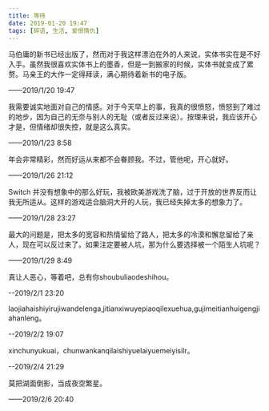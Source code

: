 ```yaml
---
title: 等待
date: 2019-01-20 19:47
tags: [碎语, 生活, 爱恨情仇]
---
```


马伯庸的新书已经出版了，然而对于我这样漂泊在外的人来说，实体书实在是不好入手。虽然我很喜欢实体书上的墨香，但是一到搬家的时候，实体书就变成了累赘。马亲王的大作一定得拜读，满心期待着新书的电子版。

——2019/1/20 19:47

我需要诚实地面对自己的情感。对于今天早上的事，我真的很愤怒，愤怒到了难过的地步，因为自己的无奈与别人的无耻（或者反过来说）。按理来说，我应该开心才是，但情绪却很失控，就是这么真实。

——2019/1/23 8:58

年会非常精彩，然而好运从来都不会眷顾我。不过，管他呢，开心就好。

——2019/1/26 21:12

Switch 并没有想象中的那么好玩，我被欧美游戏洗了脑，过于开放的世界反而让我无所适从。这样的游戏适合脑洞大开的人玩，我已经失掉太多的想象力了。

——2019/1/28 23:27

最大的问题是，把太多的宽容和热情留给了路人，把太多的冷漠和懈怠留给了亲人，现在可以反过来了。如果注定要被人坑，那为什么要选择被一个陌生人坑呢？

——2019/1/29 8:49

真让人恶心，等着吧，总有你shoubuliaodeshihou。

--2019/2/1 23:20

laojiahaishiyirujiwandelenga,jitianxiwuyepiaoqilexuehua,gujimeitianhuigengjiahanleng。

--2019/2/2 19:07

xinchunyukuai，chunwankanqilaishiyuelaiyuemeiyisilr。

--2019/2/4 21:29

莫把湖面倒影，当成夜空繁星。

——2019/2/6 20:40
